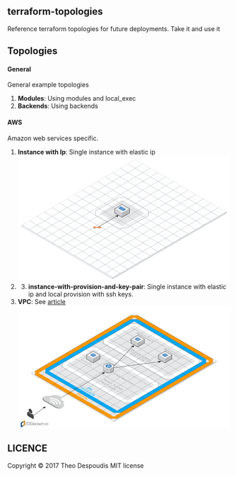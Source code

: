 terraform-topologies
---

Reference terraform topologies for future deployments.
Take it and use it

## Topologies

#### General
General example topologies
1. **Modules**: Using modules and local_exec
2. **Backends**: Using backends

#### AWS
Amazon web services specific.

1. **Instance with Ip**: Single instance with elastic ip
![img](./aws/instance-with-ip/instance-ip.png)
2. 3. **instance-with-provision-and-key-pair**: Single instance with elastic ip and local provision with ssh keys.
3. **VPC**: See [article](https://dev.to/duduribeiro/creating-your-cloud-servers-with-terraform-2lpd)
![img](./aws/vpc-example/vpc-1.png)


## LICENCE
Copyright © 2017 Theo Despoudis MIT license